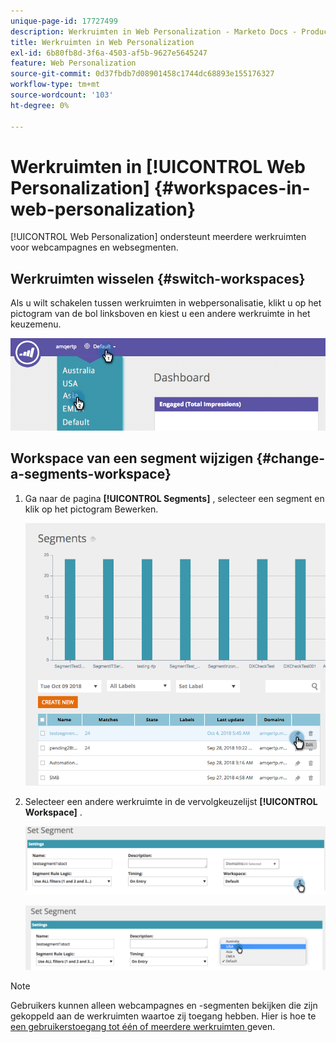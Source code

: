 ```yaml
---
unique-page-id: 17727499
description: Werkruimten in Web Personalization - Marketo Docs - Productdocumentatie
title: Werkruimten in Web Personalization
exl-id: 6b80fb8d-3f6a-4503-af5b-9627e5645247
feature: Web Personalization
source-git-commit: 0d37fbdb7d08901458c1744dc68893e155176327
workflow-type: tm+mt
source-wordcount: '103'
ht-degree: 0%

---
```


# Werkruimten in [!UICONTROL Web Personalization] {#workspaces-in-web-personalization}

[!UICONTROL Web Personalization] ondersteunt meerdere werkruimten voor webcampagnes en websegmenten.

## Werkruimten wisselen {#switch-workspaces}

Als u wilt schakelen tussen werkruimten in webpersonalisatie, klikt u op het pictogram van de bol linksboven en kiest u een andere werkruimte in het keuzemenu.

![](assets/ss7.png)

## Workspace van een segment wijzigen {#change-a-segments-workspace}

1. Ga naar de pagina **[!UICONTROL Segments]** , selecteer een segment en klik op het pictogram Bewerken.

   ![](assets/ss4.png)

1. Selecteer een andere werkruimte in de vervolgkeuzelijst **[!UICONTROL Workspace]** .

   ![](assets/ss6.png)

   ![](assets/ss5.png)

>[!NOTE]
>
>Gebruikers kunnen alleen webcampagnes en -segmenten bekijken die zijn gekoppeld aan de werkruimten waartoe zij toegang hebben. Hier is hoe te [ een gebruikerstoegang tot één of meerdere werkruimten ](/help/marketo/product-docs/administration/workspaces-and-person-partitions/allow-user-access-to-a-workspace.md) geven.
